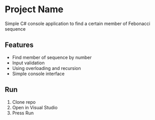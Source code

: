 # Project Name

Simple C# console application to find a certain member of Febonacci sequence

## Features
- Find member of sequence by number
- Input validation
- Using overloading and recursion
- Simple console interface

## Run
1. Clone repo
2. Open in Visual Studio
3. Press Run
